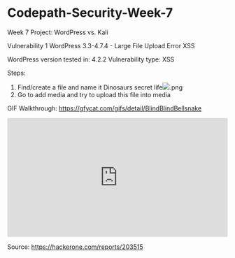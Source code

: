 # Codepath-Security-Week-7
Week 7 Project: WordPress vs. Kali


Vulnerability 1
WordPress 3.3-4.7.4 - Large File Upload Error XSS

WordPress version tested in: 4.2.2
Vulnerability type: XSS

Steps:
1) Find/create a file and name it Dinosaurs secret life<img src=x onerror=alert(1)>.png
2) Go to add media and try to upload this file into media

GIF Walkthrough:
https://gfycat.com/gifs/detail/BlindBlindBellsnake
<div style='position:relative;padding-bottom:54%'><iframe src='https://gfycat.com/ifr/BlindBlindBellsnake' frameborder='0' scrolling='no' width='100%' height='100%' style='position:absolute;top:0;left:0' allowfullscreen></iframe></div>

Source: https://hackerone.com/reports/203515
